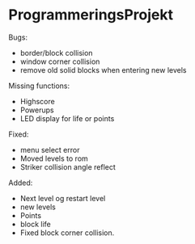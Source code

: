 # ProgrammeringsProjekt

Bugs:
- border/block collision
- window corner collision
- remove old solid blocks when entering new levels

Missing functions:
- Highscore 
- Powerups
- LED display for life or points

Fixed:
- menu select error
- Moved levels to rom
- Striker collision angle reflect

Added:
- Next level og restart level
- new levels
- Points
- block life
- Fixed block corner collision.
